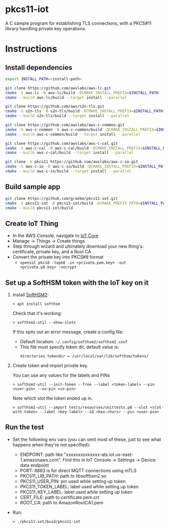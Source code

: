 # pkcs11-iot
A C sample program for establishing TLS connections, with a PKCS#11 library handling private key operations.

# Instructions

## Install dependencies
```sh
export INSTALL_PATH=<install-path>

git clone https://github.com/awslabs/aws-lc.git
cmake -S aws-lc -B aws-lc/build -DCMAKE_INSTALL_PREFIX=$INSTALL_PATH
cmake --build aws-lc/build --target install --parallel

git clone https://github.com/aws/s2n-tls.git
cmake -S s2n-tls -B s2n-tls/build -DCMAKE_INSTALL_PREFIX=$INSTALL_PATH -DCMAKE_PREFIX_PATH=$INSTALL_PATH
cmake --build s2n-tls/build --target install --parallel

git clone https://github.com/awslabs/aws-c-common.git
cmake -S aws-c-common -B aws-c-common/build -DCMAKE_INSTALL_PREFIX=$INSTALL_PATH
cmake --build aws-c-common/build --target install --parallel

git clone https://github.com/awslabs/aws-c-cal.git
cmake -S aws-c-cal -B aws-c-cal/build -DCMAKE_INSTALL_PREFIX=$INSTALL_PATH -DCMAKE_PREFIX_PATH=$INSTALL_PATH
cmake --build aws-c-cal/build --target install --parallel

git clone -b pkcs11 https://github.com/awslabs/aws-c-io.git
cmake -S aws-c-io -B aws-c-io/build -DCMAKE_INSTALL_PREFIX=$INSTALL_PATH -DCMAKE_PREFIX_PATH=$INSTALL_PATH
cmake --build aws-c-io/build --target install --parallel
```

## Build sample app
```sh
git clone https://github.com/graebm/pkcs11-iot.git
cmake -S pkcs11-iot -B pkcs11-iot/build -DCMAKE_PREFIX_PATH=$INSTALL_PATH
cmake --build pkcs11-iot/build
```

## Create IoT Thing
- In the AWS Console, navigate to [IoT Core](https://console.aws.amazon.com/iot/home)
- Manage -> Things -> Create things
- Step through wizard and ultimately download your new thing's: certificate, private key, and a Root CA
- Convert the private key into PKCS#8 format
  - `openssl pkcs8 -topk8 -in <private.pem.key> -out <private.p8.key> -nocrypt`

## Set up a SoftHSM token with the IoT key on it
1)  Install [SoftHSM2](https://www.opendnssec.org/softhsm/):
    ```
    > apt install softhsm
    ```

    Check that it's working:
    ```
    > softhsm2-util --show-slots
    ```

    If this spits out an error message, create a config file:
    *   Default location: `~/.config/softhsm2/softhsm2.conf`
    *   This file must specify token dir, default value is:
        ```
        directories.tokendir = /usr/local/var/lib/softhsm/tokens/
        ```

2)  Create token and import private key.

    You can use any values for the labels and PINs
    ```
    > softhsm2-util --init-token --free --label <token-label> --pin <user-pin> --so-pin <so-pin>
    ```

    Note which slot the token ended up in.

    ```
    > softhsm2-util --import tests/resources/unittests.p8 --slot <slot-with-token> --label <key-label> --id <hex-chars> --pin <user-pin>
    ```


## Run the test
-   Set the following env vars (you can omit most of these, just to see what happens when they're not specified):
    -   ENDPOINT: path like "xxxxxxxxxxxxxx-ats.iot.us-east-1.amazonaws.com". Find this in IoT Console -> Settings -> Device data endpoint
    -   PORT: 8883 is for direct MQTT connections using mTLS
    -   PKCS11_LIB_PATH: path to libsofthsm2.so
    -   PKCS11_USER_PIN: pin used while setting up token
    -   PKCS11_TOKEN_LABEL: label used while setting up token
    -   PKCS11_KEY_LABEL: label used while setting up token
    -   CERT_FILE: path to certificate.pem.crt
    -   ROOT_CA: path to AmazonRootCA1.pem

-   Run:
    ```
    > ./pkcs11-iot/buid/pkcs11-iot
    ```
